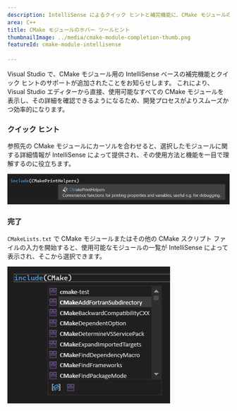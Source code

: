 ```yaml
---
description: IntelliSense によるクイック ヒントと補完機能に、CMake モジュールのサポートが追加されました。
area: C++
title: CMake モジュールのホバー ツールヒント
thumbnailImage: ../media/cmake-module-completion-thumb.png
featureId: cmake-module-intellisense

---
```



Visual Studio で、CMake モジュール用の IntelliSense ベースの補完機能とクイック ヒントのサポートが追加されたことをお知らせします。 これにより、Visual Studio エディターから直接、使用可能なすべての CMake モジュールを表示し、その詳細を確認できるようになるため、開発プロセスがよりスムーズかつ効率的になります。

### クイック ヒント

参照先の CMake モジュールにカーソルを合わせると、選択したモジュールに関する詳細情報が IntelliSense によって提供され、その使用方法と機能を一目で理解するのに役立ちます。

![クイック ヒントでの CMake の情報](../media/cmake-module-quick-info.png)

### 完了

`CMakeLists.txt` で CMake モジュールまたはその他の CMake スクリプト ファイルの入力を開始すると、使用可能なモジュールの一覧が IntelliSense によって表示され、そこから選択できます。

![CMake モジュールの補完機能](../media/cmake-module-completion.png)
